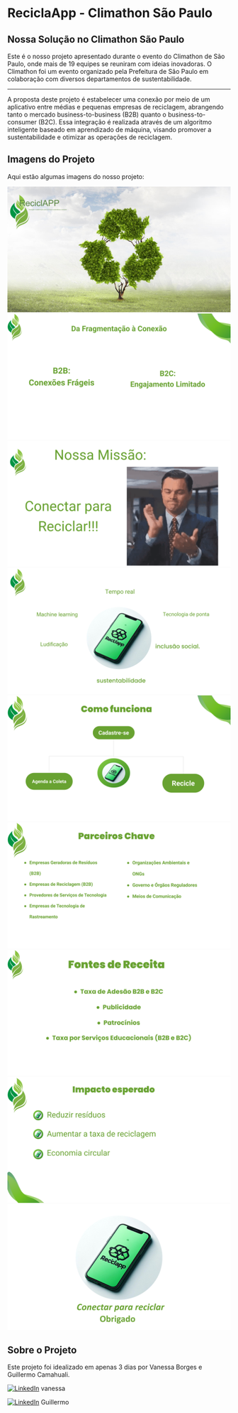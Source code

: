 # ReciclaApp - Climathon São Paulo

## Nossa Solução no Climathon São Paulo

Este é o nosso projeto apresentado durante o evento do Climathon de São Paulo, onde mais de 19 equipes se reuniram com ideias inovadoras. O Climathon foi um evento organizado pela Prefeitura de São Paulo em colaboração com diversos departamentos de sustentabilidade.

--------------------------------------------------------------
A proposta deste projeto é estabelecer uma conexão por meio de um aplicativo entre médias e pequenas empresas de reciclagem, abrangendo tanto o mercado business-to-business (B2B) quanto o business-to-consumer (B2C). Essa integração é realizada através de um algoritmo inteligente baseado em aprendizado de máquina, visando promover a sustentabilidade e otimizar as operações de reciclagem.

## Imagens do Projeto

Aqui estão algumas imagens do nosso projeto:

<div class="image-container">
  <img src="image/image1.png" alt="img1">
</div>

<div class="image-container">
  <img src="image/image2.png" alt="img2">
</div>

<div class="image-container">
  <img src="image/image3.png" alt="img3">
</div>

<div class="image-container">
  <img src="image/image4.png" alt="img4">
</div>

<div class="image-container">
  <img src="image/image5.png" alt="img5">
</div>

<div class="image-container">
  <img src="image/image6.png" alt="img6">
</div>

<div class="image-container">
  <img src="image/image7.png" alt="img7">
</div>

<div class="image-container">
  <img src="image/image8.png" alt="img8">
</div>

<div class="image-container">
  <img src="image/image9.png" alt="img9">
</div>

## Sobre o Projeto

Este projeto foi idealizado em apenas 3 dias por Vanessa Borges e Guillermo Camahuali.

[![LinkedIn](https://img.shields.io/badge/LinkedIn-Profile-blue?style=flat-square&logo=linkedin)]([url_do_seu_perfil](https://www.linkedin.com/in/vanessaicloud07/)) vanessa

[![LinkedIn](https://img.shields.io/badge/LinkedIn-Profile-blue?style=flat-square&logo=linkedin)]([url_do_seu_perfil](https://www.linkedin.com/in/guillermoprivat/)) Guillermo
